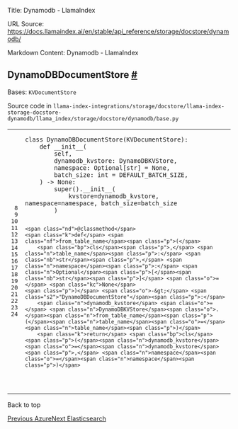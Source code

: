 Title: Dynamodb - LlamaIndex

URL Source: https://docs.llamaindex.ai/en/stable/api_reference/storage/docstore/dynamodb/

Markdown Content:
Dynamodb - LlamaIndex


DynamoDBDocumentStore [#](https://docs.llamaindex.ai/en/stable/api_reference/storage/docstore/dynamodb/#llama_index.storage.docstore.dynamodb.DynamoDBDocumentStore "Permanent link")
-------------------------------------------------------------------------------------------------------------------------------------------------------------------------------------

Bases: `KVDocumentStore`

Source code in `llama-index-integrations/storage/docstore/llama-index-storage-docstore-dynamodb/llama_index/storage/docstore/dynamodb/base.py`

<table class="highlighttable"><tbody><tr><td class="linenos"><div class="linenodiv"><pre><span></span><span class="normal"> 8</span>
<span class="normal"> 9</span>
<span class="normal">10</span>
<span class="normal">11</span>
<span class="normal">12</span>
<span class="normal">13</span>
<span class="normal">14</span>
<span class="normal">15</span>
<span class="normal">16</span>
<span class="normal">17</span>
<span class="normal">18</span>
<span class="normal">19</span>
<span class="normal">20</span>
<span class="normal">21</span>
<span class="normal">22</span>
<span class="normal">23</span>
<span class="normal">24</span></pre></div></td><td class="code"><div><pre><span></span><code><span class="k">class</span> <span class="nc">DynamoDBDocumentStore</span><span class="p">(</span><span class="n">KVDocumentStore</span><span class="p">):</span>
    <span class="k">def</span> <span class="fm">__init__</span><span class="p">(</span>
        <span class="bp">self</span><span class="p">,</span>
        <span class="n">dynamodb_kvstore</span><span class="p">:</span> <span class="n">DynamoDBKVStore</span><span class="p">,</span>
        <span class="n">namespace</span><span class="p">:</span> <span class="n">Optional</span><span class="p">[</span><span class="nb">str</span><span class="p">]</span> <span class="o">=</span> <span class="kc">None</span><span class="p">,</span>
        <span class="n">batch_size</span><span class="p">:</span> <span class="nb">int</span> <span class="o">=</span> <span class="n">DEFAULT_BATCH_SIZE</span><span class="p">,</span>
    <span class="p">)</span> <span class="o">-&gt;</span> <span class="kc">None</span><span class="p">:</span>
        <span class="nb">super</span><span class="p">()</span><span class="o">.</span><span class="fm">__init__</span><span class="p">(</span>
            <span class="n">kvstore</span><span class="o">=</span><span class="n">dynamodb_kvstore</span><span class="p">,</span> <span class="n">namespace</span><span class="o">=</span><span class="n">namespace</span><span class="p">,</span> <span class="n">batch_size</span><span class="o">=</span><span class="n">batch_size</span>
        <span class="p">)</span>

    <span class="nd">@classmethod</span>
    <span class="k">def</span> <span class="nf">from_table_name</span><span class="p">(</span>
        <span class="bp">cls</span><span class="p">,</span> <span class="n">table_name</span><span class="p">:</span> <span class="nb">str</span><span class="p">,</span> <span class="n">namespace</span><span class="p">:</span> <span class="n">Optional</span><span class="p">[</span><span class="nb">str</span><span class="p">]</span> <span class="o">=</span> <span class="kc">None</span>
    <span class="p">)</span> <span class="o">-&gt;</span> <span class="s2">"DynamoDBDocumentStore"</span><span class="p">:</span>
        <span class="n">dynamodb_kvstore</span> <span class="o">=</span> <span class="n">DynamoDBKVStore</span><span class="o">.</span><span class="n">from_table_name</span><span class="p">(</span><span class="n">table_name</span><span class="o">=</span><span class="n">table_name</span><span class="p">)</span>
        <span class="k">return</span> <span class="bp">cls</span><span class="p">(</span><span class="n">dynamodb_kvstore</span><span class="o">=</span><span class="n">dynamodb_kvstore</span><span class="p">,</span> <span class="n">namespace</span><span class="o">=</span><span class="n">namespace</span><span class="p">)</span>
</code></pre></div></td></tr></tbody></table>

Back to top

[Previous Azure](https://docs.llamaindex.ai/en/stable/api_reference/storage/docstore/azure/)[Next Elasticsearch](https://docs.llamaindex.ai/en/stable/api_reference/storage/docstore/elasticsearch/)
